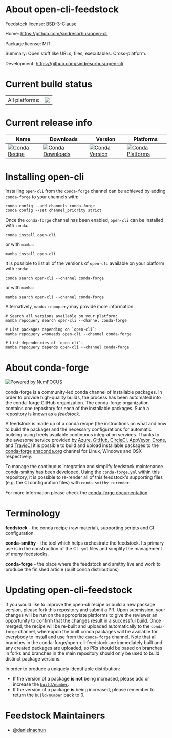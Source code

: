 About open-cli-feedstock
========================

Feedstock license: [BSD-3-Clause](https://github.com/conda-forge/open-cli-feedstock/blob/main/LICENSE.txt)

Home: https://github.com/sindresorhus/open-cli

Package license: MIT

Summary: Open stuff like URLs, files, executables. Cross-platform.

Development: https://github.com/sindresorhus/open-cli

Current build status
====================


<table><tr><td>All platforms:</td>
    <td>
      <a href="https://dev.azure.com/conda-forge/feedstock-builds/_build/latest?definitionId=24412&branchName=main">
        <img src="https://dev.azure.com/conda-forge/feedstock-builds/_apis/build/status/open-cli-feedstock?branchName=main">
      </a>
    </td>
  </tr>
</table>

Current release info
====================

| Name | Downloads | Version | Platforms |
| --- | --- | --- | --- |
| [![Conda Recipe](https://img.shields.io/badge/recipe-open--cli-green.svg)](https://anaconda.org/conda-forge/open-cli) | [![Conda Downloads](https://img.shields.io/conda/dn/conda-forge/open-cli.svg)](https://anaconda.org/conda-forge/open-cli) | [![Conda Version](https://img.shields.io/conda/vn/conda-forge/open-cli.svg)](https://anaconda.org/conda-forge/open-cli) | [![Conda Platforms](https://img.shields.io/conda/pn/conda-forge/open-cli.svg)](https://anaconda.org/conda-forge/open-cli) |

Installing open-cli
===================

Installing `open-cli` from the `conda-forge` channel can be achieved by adding `conda-forge` to your channels with:

```
conda config --add channels conda-forge
conda config --set channel_priority strict
```

Once the `conda-forge` channel has been enabled, `open-cli` can be installed with `conda`:

```
conda install open-cli
```

or with `mamba`:

```
mamba install open-cli
```

It is possible to list all of the versions of `open-cli` available on your platform with `conda`:

```
conda search open-cli --channel conda-forge
```

or with `mamba`:

```
mamba search open-cli --channel conda-forge
```

Alternatively, `mamba repoquery` may provide more information:

```
# Search all versions available on your platform:
mamba repoquery search open-cli --channel conda-forge

# List packages depending on `open-cli`:
mamba repoquery whoneeds open-cli --channel conda-forge

# List dependencies of `open-cli`:
mamba repoquery depends open-cli --channel conda-forge
```


About conda-forge
=================

[![Powered by
NumFOCUS](https://img.shields.io/badge/powered%20by-NumFOCUS-orange.svg?style=flat&colorA=E1523D&colorB=007D8A)](https://numfocus.org)

conda-forge is a community-led conda channel of installable packages.
In order to provide high-quality builds, the process has been automated into the
conda-forge GitHub organization. The conda-forge organization contains one repository
for each of the installable packages. Such a repository is known as a *feedstock*.

A feedstock is made up of a conda recipe (the instructions on what and how to build
the package) and the necessary configurations for automatic building using freely
available continuous integration services. Thanks to the awesome service provided by
[Azure](https://azure.microsoft.com/en-us/services/devops/), [GitHub](https://github.com/),
[CircleCI](https://circleci.com/), [AppVeyor](https://www.appveyor.com/),
[Drone](https://cloud.drone.io/welcome), and [TravisCI](https://travis-ci.com/)
it is possible to build and upload installable packages to the
[conda-forge](https://anaconda.org/conda-forge) [anaconda.org](https://anaconda.org/)
channel for Linux, Windows and OSX respectively.

To manage the continuous integration and simplify feedstock maintenance
[conda-smithy](https://github.com/conda-forge/conda-smithy) has been developed.
Using the ``conda-forge.yml`` within this repository, it is possible to re-render all of
this feedstock's supporting files (e.g. the CI configuration files) with ``conda smithy rerender``.

For more information please check the [conda-forge documentation](https://conda-forge.org/docs/).

Terminology
===========

**feedstock** - the conda recipe (raw material), supporting scripts and CI configuration.

**conda-smithy** - the tool which helps orchestrate the feedstock.
                   Its primary use is in the construction of the CI ``.yml`` files
                   and simplify the management of *many* feedstocks.

**conda-forge** - the place where the feedstock and smithy live and work to
                  produce the finished article (built conda distributions)


Updating open-cli-feedstock
===========================

If you would like to improve the open-cli recipe or build a new
package version, please fork this repository and submit a PR. Upon submission,
your changes will be run on the appropriate platforms to give the reviewer an
opportunity to confirm that the changes result in a successful build. Once
merged, the recipe will be re-built and uploaded automatically to the
`conda-forge` channel, whereupon the built conda packages will be available for
everybody to install and use from the `conda-forge` channel.
Note that all branches in the conda-forge/open-cli-feedstock are
immediately built and any created packages are uploaded, so PRs should be based
on branches in forks and branches in the main repository should only be used to
build distinct package versions.

In order to produce a uniquely identifiable distribution:
 * If the version of a package **is not** being increased, please add or increase
   the [``build/number``](https://docs.conda.io/projects/conda-build/en/latest/resources/define-metadata.html#build-number-and-string).
 * If the version of a package **is** being increased, please remember to return
   the [``build/number``](https://docs.conda.io/projects/conda-build/en/latest/resources/define-metadata.html#build-number-and-string)
   back to 0.

Feedstock Maintainers
=====================

* [@danielnachun](https://github.com/danielnachun/)


